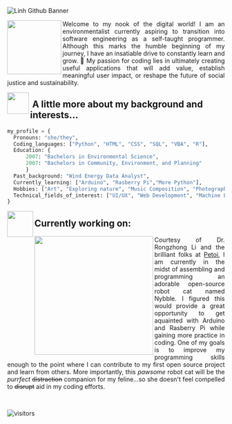![Linh Github Banner](https://user-images.githubusercontent.com/112219182/188278400-b7fc12cc-2089-4e80-8b52-60bacd8af9d6.gif)

<img align='left' src="https://user-images.githubusercontent.com/112219182/188272138-60e62297-a4a6-4cfe-919d-e481493a7386.gif" width="125">
<p align="justify">
Welcome to my nook of the digital world! I am an environmentalist currently aspiring to transition into software engineering as a self-taught programmer. Although this marks the humble beginning of my journey, I have an insatiable drive to constantly learn and grow. 🌱  My passion for coding lies in ultimately creating useful applications that will add value, establish meaningful user impact, or reshape the future of social justice and sustainability. 
</p>


<img align='left' src="https://media0.giphy.com/media/f6hnhHkks8bk4jwjh3/giphy.gif" width="50">
<h2>&nbsp;A little more about my background and interests...</h2>

```python
my_profile = {
  Pronouns: "she/they",
  Coding_languages: ["Python", "HTML", "CSS", "SQL", "VBA", "R"],
  Education: {
      2007: "Bachelors in Environmental Science",
      2007: "Bachelors in Community, Environment, and Planning"
      }
  Past_background: "Wind Energy Data Analyst",
  Currently_learning: ["Arduino", "Rasberry Pi","More Python"],
  Hobbies: ["Art", "Exploring nature", "Music Composition", "Photography", "Getting lost in books", "Globe-trotting"],
  Technical_fields_of_interest: ["UI/UX", "Web Development", "Machine Learning", "Data Science", "Blockchain Technology"]
}
```

<img align='left' src="https://c.tenor.com/sZ94rds4ZqQAAAAM/o2-o2robot.gif" width="60">
<h2> Currently working on: </h2>
<img align='left' src="https://www.photofunky.net/output/image/c/2/3/4/c234ad/photofunky.gif" width="275">
<p align="justify">
Courtesy of Dr. Rongzhong Li and the brilliant folks at <a href="https://github.com/PetoiCamp">Petoi</a>, I am currently in the midst of assembling and programming an adorable open-source robot cat named Nybble.  I figured this would provide a great opportunity to get aquainted with Arduino and Rasberry Pi while gaining more practice in coding.  One of my goals is to improve my programming skills enough to the point where I can contribute to my first open source project and learn from others.  More importantly, this <i>pawsome</i> robot cat will be the <i>purrfect</i> <s>distraction</s> companion for my feline...so she doesn't feel compelled to <s>disrupt</s> aid in my coding efforts.
</p>
<br>

![visitors](https://visitor-badge.glitch.me/badge?page_id=mlhuynh.visitor-badge.id&left_color=cadetblue&right_color=mediumturquoise)
  
<!---
mlhuynh/mlhuynh is a ✨ special ✨ repository because its `README.md` (this file) appears on your GitHub profile.
You can click the Preview link to take a look at your changes.
--->
